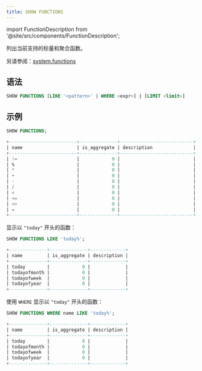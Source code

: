 ```yaml
---
title: SHOW FUNCTIONS
---
```


import FunctionDescription from '@site/src/components/FunctionDescription';

<FunctionDescription description="引入或更新版本：v1.2.315"/>

列出当前支持的标量和聚合函数。

另请参阅：[system.functions](../../00-sql-reference/20-system-tables/system-functions.md)

## 语法

```sql
SHOW FUNCTIONS [LIKE '<pattern>' | WHERE <expr>] | [LIMIT <limit>]
```

## 示例

```sql
SHOW FUNCTIONS;

+-------------------------+--------------+---------------------------+
| name                    | is_aggregate | description               |
+-------------------------+--------------+---------------------------+
| !=                      |            0 |                           |
| %                       |            0 |                           |
| *                       |            0 |                           |
| +                       |            0 |                           |
| -                       |            0 |                           |
| /                       |            0 |                           |
| <                       |            0 |                           |
| <=                      |            0 |                           |
| <>                      |            0 |                           |
| =                       |            0 |                           |
+-------------------------+--------------+---------------------------+
```

显示以 `"today"` 开头的函数：

```sql
SHOW FUNCTIONS LIKE 'today%';

+--------------+--------------+-------------+
| name         | is_aggregate | description |
+--------------+--------------+-------------+
| today        |            0 |             |
| todayofmonth |            0 |             |
| todayofweek  |            0 |             |
| todayofyear  |            0 |             |
+--------------+--------------+-------------+
```

使用 `WHERE` 显示以 `"today"` 开头的函数：

```sql
SHOW FUNCTIONS WHERE name LIKE 'today%';

+--------------+--------------+-------------+
| name         | is_aggregate | description |
+--------------+--------------+-------------+
| today        |            0 |             |
| todayofmonth |            0 |             |
| todayofweek  |            0 |             |
| todayofyear  |            0 |             |
+--------------+--------------+-------------+
```